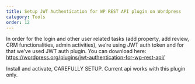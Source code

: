 ```yaml
---
title: Setup JWT Authentication for WP REST API plugin on Wordpress
category: Tools
order: 12
---
```


In order for the login and other user related tasks (add property, add review, CRM functionalities, admin activities), we’re using JWT auth token and for that we’ve used JWT auth plugin.
You can download here: https://wordpress.org/plugins/jwt-authentication-for-wp-rest-api/

Install and activate, CAREFULLY SETUP. Current api works with this plugin only.
